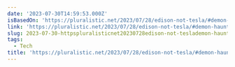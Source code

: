 ```yaml
---
date: '2023-07-30T14:59:53.000Z'
isBasedOn: 'https://pluralistic.net/2023/07/28/edison-not-tesla/#demon-haunted-world'
link: 'https://pluralistic.net/2023/07/28/edison-not-tesla/#demon-haunted-world'
slug: 2023-07-30-httpspluralisticnet20230728edison-not-teslademon-haunted-world
tags:
  - Tech
title: 'https://pluralistic.net/2023/07/28/edison-not-tesla/#demon-haunted-world'
---
```


